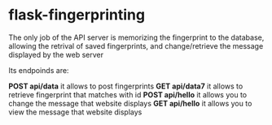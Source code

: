 # flask-fingerprinting

The only job of the API server is memorizing the fingerprint to the database, allowing the retrival of saved fingerprints, and change/retrieve the message displayed by the web server

Its endpoinds are:

<strong>POST api/data</strong> it allows to post fingerprints
<strong>GET api/data7<id></strong> it allows to retrieve fingerprint that matches with id
<strong>POST api/hello</strong> it allows you to change the message that website displays
<strong>GET api/hello</strong> it allows you to view the message that website displays
